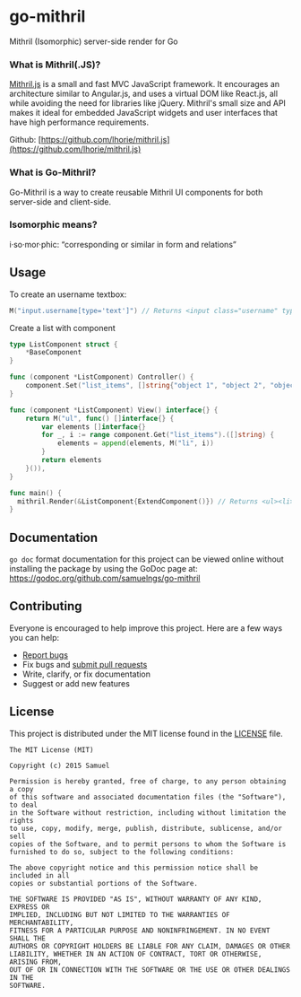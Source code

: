 # go-mithril

Mithril (Isomorphic) server-side render for Go

### What is Mithril(.JS)?

[Mithril.js](https://github.com/lhorie/mithril.js) is a small and fast MVC JavaScript framework. It encourages an architecture similar to Angular.js, and uses a virtual DOM like React.js, all while avoiding the need for libraries like jQuery. Mithril's small size and API makes it ideal for embedded JavaScript widgets and user interfaces that have high performance requirements.

Github: [https://github.com/lhorie/mithril.js](https://github.com/lhorie/mithril.js)

### What is Go-Mithril?

Go-Mithril is a way to create reusable Mithril UI components for both server-side and client-side.

### Isomorphic means?

i·so·mor·phic: “corresponding or similar in form and relations”

## Usage

To create an username textbox:
```go
M("input.username[type='text']") // Returns <input class="username" type="text" />
```

Create a list with component
```go
type ListComponent struct {
	*BaseComponent
}

func (component *ListComponent) Controller() {
	component.Set("list_items", []string{"object 1", "object 2", "object 3"})
}

func (component *ListComponent) View() interface{} {
	return M("ul", func() []interface{} {
        var elements []interface{}
        for _, i := range component.Get("list_items").([]string) {
            elements = append(elements, M("li", i))
        }
        return elements
    }()),
}

func main() {
  mithril.Render(&ListComponent{ExtendComponent()}) // Returns <ul><li>object 1</li><li>object 2</li><li>object 3</li></ul>
}
```

## Documentation

`go doc` format documentation for this project can be viewed online without installing the package by using the GoDoc page at: https://godoc.org/github.com/samuelngs/go-mithril

## Contributing

Everyone is encouraged to help improve this project. Here are a few ways you can help:

- [Report bugs](https://github.com/samuelngs/go-mithril/issues)
- Fix bugs and [submit pull requests](https://github.com/samuelngs/go-mithril/pulls)
- Write, clarify, or fix documentation
- Suggest or add new features

## License

This project is distributed under the MIT license found in the [LICENSE](./LICENSE) file.

```
The MIT License (MIT)

Copyright (c) 2015 Samuel

Permission is hereby granted, free of charge, to any person obtaining a copy
of this software and associated documentation files (the "Software"), to deal
in the Software without restriction, including without limitation the rights
to use, copy, modify, merge, publish, distribute, sublicense, and/or sell
copies of the Software, and to permit persons to whom the Software is
furnished to do so, subject to the following conditions:

The above copyright notice and this permission notice shall be included in all
copies or substantial portions of the Software.

THE SOFTWARE IS PROVIDED "AS IS", WITHOUT WARRANTY OF ANY KIND, EXPRESS OR
IMPLIED, INCLUDING BUT NOT LIMITED TO THE WARRANTIES OF MERCHANTABILITY,
FITNESS FOR A PARTICULAR PURPOSE AND NONINFRINGEMENT. IN NO EVENT SHALL THE
AUTHORS OR COPYRIGHT HOLDERS BE LIABLE FOR ANY CLAIM, DAMAGES OR OTHER
LIABILITY, WHETHER IN AN ACTION OF CONTRACT, TORT OR OTHERWISE, ARISING FROM,
OUT OF OR IN CONNECTION WITH THE SOFTWARE OR THE USE OR OTHER DEALINGS IN THE
SOFTWARE.
```
